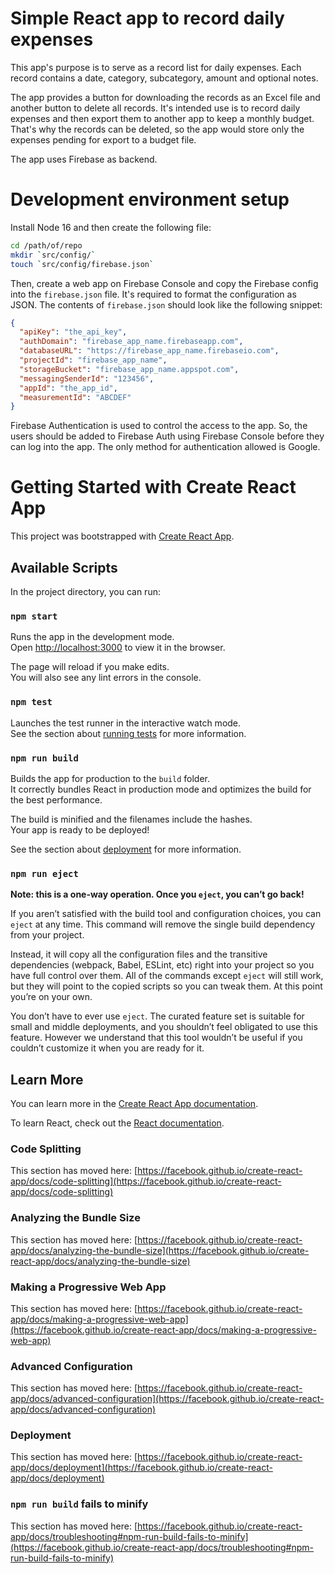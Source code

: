 # Simple React app to record daily expenses

This app's purpose is to serve as a record list for daily expenses. Each record contains a date, category, subcategory, amount and optional notes.

The app provides a button for downloading the records as an Excel file and another button to delete all records. It's intended use is to record daily expenses and then export them to another app to keep a monthly budget. That's why the records can be deleted, so the app would store only the expenses pending for export to a budget file.

The app uses Firebase as backend.

# Development environment setup

Install Node 16 and then create the following file:

```bash
cd /path/of/repo
mkdir `src/config/`
touch `src/config/firebase.json`
```

Then, create a web app on Firebase Console and copy the Firebase config into the `firebase.json` file. It's required to format the configuration as JSON. The contents of `firebase.json` should look like the following snippet:

```json
{
  "apiKey": "the_api_key",
  "authDomain": "firebase_app_name.firebaseapp.com",
  "databaseURL": "https://firebase_app_name.firebaseio.com",
  "projectId": "firebase_app_name",
  "storageBucket": "firebase_app_name.appspot.com",
  "messagingSenderId": "123456",
  "appId": "the_app_id",
  "measurementId": "ABCDEF"
}
```

Firebase Authentication is used to control the access to the app. So, the users should be added to Firebase Auth using Firebase Console before they can log into the app. The only method for authentication allowed is Google.

# Getting Started with Create React App

This project was bootstrapped with [Create React App](https://github.com/facebook/create-react-app).

## Available Scripts

In the project directory, you can run:

### `npm start`

Runs the app in the development mode.\
Open [http://localhost:3000](http://localhost:3000) to view it in the browser.

The page will reload if you make edits.\
You will also see any lint errors in the console.

### `npm test`

Launches the test runner in the interactive watch mode.\
See the section about [running tests](https://facebook.github.io/create-react-app/docs/running-tests) for more information.

### `npm run build`

Builds the app for production to the `build` folder.\
It correctly bundles React in production mode and optimizes the build for the best performance.

The build is minified and the filenames include the hashes.\
Your app is ready to be deployed!

See the section about [deployment](https://facebook.github.io/create-react-app/docs/deployment) for more information.

### `npm run eject`

**Note: this is a one-way operation. Once you `eject`, you can’t go back!**

If you aren’t satisfied with the build tool and configuration choices, you can `eject` at any time. This command will remove the single build dependency from your project.

Instead, it will copy all the configuration files and the transitive dependencies (webpack, Babel, ESLint, etc) right into your project so you have full control over them. All of the commands except `eject` will still work, but they will point to the copied scripts so you can tweak them. At this point you’re on your own.

You don’t have to ever use `eject`. The curated feature set is suitable for small and middle deployments, and you shouldn’t feel obligated to use this feature. However we understand that this tool wouldn’t be useful if you couldn’t customize it when you are ready for it.

## Learn More

You can learn more in the [Create React App documentation](https://facebook.github.io/create-react-app/docs/getting-started).

To learn React, check out the [React documentation](https://reactjs.org/).

### Code Splitting

This section has moved here: [https://facebook.github.io/create-react-app/docs/code-splitting](https://facebook.github.io/create-react-app/docs/code-splitting)

### Analyzing the Bundle Size

This section has moved here: [https://facebook.github.io/create-react-app/docs/analyzing-the-bundle-size](https://facebook.github.io/create-react-app/docs/analyzing-the-bundle-size)

### Making a Progressive Web App

This section has moved here: [https://facebook.github.io/create-react-app/docs/making-a-progressive-web-app](https://facebook.github.io/create-react-app/docs/making-a-progressive-web-app)

### Advanced Configuration

This section has moved here: [https://facebook.github.io/create-react-app/docs/advanced-configuration](https://facebook.github.io/create-react-app/docs/advanced-configuration)

### Deployment

This section has moved here: [https://facebook.github.io/create-react-app/docs/deployment](https://facebook.github.io/create-react-app/docs/deployment)

### `npm run build` fails to minify

This section has moved here: [https://facebook.github.io/create-react-app/docs/troubleshooting#npm-run-build-fails-to-minify](https://facebook.github.io/create-react-app/docs/troubleshooting#npm-run-build-fails-to-minify)
